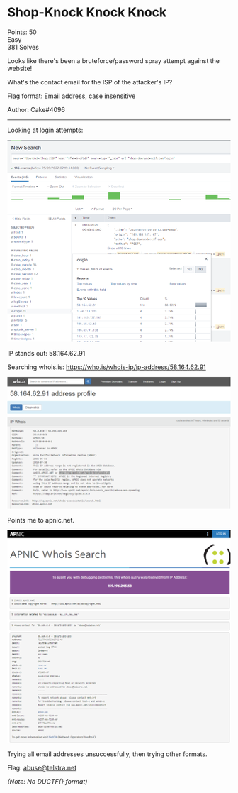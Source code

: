 # Shop-Knock Knock Knock

Points: 50  
Easy  
381 Solves 

Looks like there's been a bruteforce/password spray attempt against the website!

What's the contact email for the ISP of the attacker's IP?

Flag format: Email address, case insensitive

Author: Cake#4096

-------------

Looking at login attempts:

![](shop-knock_knock_knock-01.png)

IP stands out: 58.164.62.91

Searching whois.is:
https://who.is/whois-ip/ip-address/58.164.62.91

![](shop-knock_knock_knock-02.png)

Points me to apnic.net.

![](shop-knock_knock_knock-03.png)

Trying all email addresses unsuccessfully, then trying other formats.

Flag: abuse@telstra.net

*(Note: No DUCTF{} format)*
